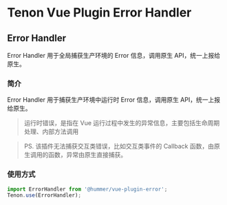 # Tenon Vue Plugin Error Handler
## Error Handler
Error Handler 用于全局捕获生产环境的 Error 信息，调用原生 API，统一上报给原生。
### 简介
Error Handler 用于捕获生产环境中运行时 Error 信息，调用原生 API，统一上报给原生。
> 运行时错误，是指在 Vue 运行过程中发生的异常信息，主要包括生命周期处理、内部方法调用

> PS. 该插件无法捕获交互类错误，比如交互类事件的 Callback 函数，由原生调用的函数，异常由原生直接捕获。

### 使用方式
```javascript
import ErrorHandler from '@hummer/vue-plugin-error';
Tenon.use(ErrorHandler);
```
